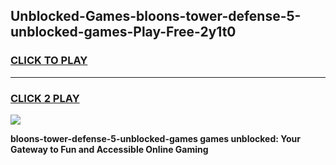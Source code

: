 
## Unblocked-Games-bloons-tower-defense-5-unblocked-games-Play-Free-2y1t0
<h3>
<a href="https://premium76.site?title=bloons-tower-defense-5-unblocked-games&ref=22A">CLICK TO PLAY</a></h3>
<hr>

<h3>
<a href="https://premium76.site?title=bloons-tower-defense-5-unblocked-games&ref=22A">CLICK 2 PLAY</a>
  
</h3>

<a href="https://premium76.site?title=bloons-tower-defense-5-unblocked-games&ref=22A"><img src="https://clearcache.store/games.png"></a>


**bloons-tower-defense-5-unblocked-games games unblocked: Your Gateway to Fun and Accessible Online Gaming**

